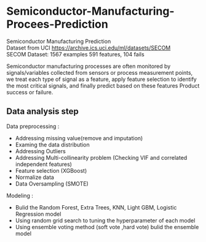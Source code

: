 # Semiconductor-Manufacturing-Procees-Prediction
Semiconductor Manufacturing  Prediction  
Dataset from UCI https://archive.ics.uci.edu/ml/datasets/SECOM   
SECOM Dataset: 1567 examples 591 features, 104 fails  

Semiconductor manufacturing processes are often monitored by signals/variables collected from sensors or process measurement points, we treat each type of signal as a feature, apply feature selection to identify the most critical signals, and finally predict based on these features Product success or failure.

## Data analysis step 
Data preprocessing : 
* Addressing missing value(remove and imputation)
* Examing the data distribution
* Addressing Outliers
* Addressing Multi-collinearity problem (Checking  VIF and correlated independent features)
* Feature selection (XGBoost)
* Normalize data
* Data Oversampling (SMOTE)  

Modeling : 
* Bulid the Random Forest, Extra Trees, KNN, Light GBM, Logistic Regression model 
* Using random grid search to tuning the hyperparameter of each model
* Using ensemble voting method (soft vote ,hard vote) bulid the ensemble model
